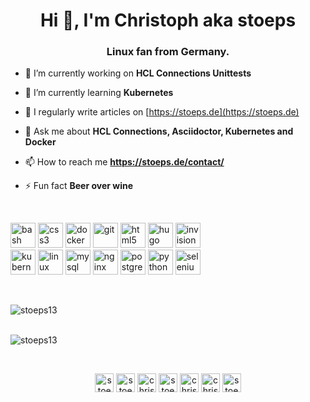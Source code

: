 <h1 align="center">Hi 👋, I'm Christoph aka stoeps</h1>
<h3 align="center">Linux fan from Germany.</h3>

- 🔭 I’m currently working on **HCL Connections Unittests**

- 🌱 I’m currently learning **Kubernetes**

- 📝 I regularly write articles on [https://stoeps.de](https://stoeps.de)

- 💬 Ask me about **HCL Connections, Asciidoctor, Kubernetes and Docker**

- 📫 How to reach me **https://stoeps.de/contact/**

- ⚡ Fun fact **Beer over wine**

<br />

<p align="left">
<img src="https://www.vectorlogo.zone/logos/gnu_bash/gnu_bash-icon.svg" alt="bash" width="40" height="40"/> 
<img src="https://devicons.github.io/devicon/devicon.git/icons/css3/css3-original-wordmark.svg" alt="css3" width="40" height="40"/> 
<img src="https://devicons.github.io/devicon/devicon.git/icons/docker/docker-original-wordmark.svg" alt="docker" width="40" height="40"/> 
<img src="https://www.vectorlogo.zone/logos/git-scm/git-scm-icon.svg" alt="git" width="40" height="40"/> 
<img src="https://devicons.github.io/devicon/devicon.git/icons/html5/html5-original-wordmark.svg" alt="html5" width="40" height="40"/> 
<img src="https://api.iconify.design/logos-hugo.svg" alt="hugo" width="40" height="40"/> 
<img src="https://www.vectorlogo.zone/logos/invisionapp/invisionapp-icon.svg" alt="invision" width="40" height="40"/> 
<br />
<img src="https://www.vectorlogo.zone/logos/kubernetes/kubernetes-icon.svg" alt="kubernetes" width="40" height="40"/> 
<img src="https://devicons.github.io/devicon/devicon.git/icons/linux/linux-original.svg" alt="linux" width="40" height="40"/>
<img src="https://devicons.github.io/devicon/devicon.git/icons/mysql/mysql-original-wordmark.svg" alt="mysql" width="40" height="40"/> 
<img src="https://devicons.github.io/devicon/devicon.git/icons/nginx/nginx-original.svg" alt="nginx" width="40" height="40"/> 
<img src="https://devicons.github.io/devicon/devicon.git/icons/postgresql/postgresql-original-wordmark.svg" alt="postgresql" width="40" height="40"/>
<img src="https://devicons.github.io/devicon/devicon.git/icons/python/python-original.svg" alt="python" width="40" height="40"/> 
<img src="https://raw.githubusercontent.com/detain/svg-logos/780f25886640cef088af994181646db2f6b1a3f8/svg/selenium-logo.svg" alt="selenium" width="40" height="40"/>
</p>

<br />

<p><img align="left" src="https://github-readme-stats.vercel.app/api/top-langs/?username=stoeps13&layout=compact&hide=html" alt="stoeps13" /></p>

<br /><br />

<p><img align="center" src="https://github-readme-stats.vercel.app/api?username=stoeps13&show_icons=true" alt="stoeps13" /></p>

<br />

<p align="center">
<a href="https://codepen.io/stoeps" target="blank"><img align="center" src="https://cdn.jsdelivr.net/npm/simple-icons@3.0.1/icons/codepen.svg" alt="stoeps" height="30" width="30" /></a>
<a href="https://twitter.com/stoeps" target="blank"><img align="center" src="https://cdn.jsdelivr.net/npm/simple-icons@3.0.1/icons/twitter.svg" alt="stoeps" height="30" width="30" /></a>
<a href="https://linkedin.com/in/christophstoettner" target="blank"><img align="center" src="https://cdn.jsdelivr.net/npm/simple-icons@3.0.1/icons/linkedin.svg" alt="christophstoettner" height="30" width="30" /></a>
<a href="https://stackoverflow.com/users/stoeps" target="blank"><img align="center" src="https://cdn.jsdelivr.net/npm/simple-icons@3.0.1/icons/stackoverflow.svg" alt="stoeps" height="30" width="30" /></a>
<a href="https://fb.com/christophstoettner.3" target="blank"><img align="center" src="https://cdn.jsdelivr.net/npm/simple-icons@3.0.1/icons/facebook.svg" alt="christophstoettner.3" height="30" width="30" /></a>
<a href="https://instagram.com/christophstoettner9" target="blank"><img align="center" src="https://cdn.jsdelivr.net/npm/simple-icons@3.0.1/icons/instagram.svg" alt="christophstoettner9" height="30" width="30" /></a>
<a href="https://auth.geeksforgeeks.org/user/stoeps" target="blank"><img align="center" src="https://cdn.jsdelivr.net/npm/simple-icons@3.0.1/icons/geeksforgeeks.svg" alt="stoeps" height="30" width="30" /></a>
</p>